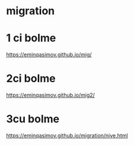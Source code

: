 # migration

# 1 ci bolme
https://eminqasimov.github.io/mig/

# 2ci bolme
https://eminqasimov.github.io/mig2/

# 3cu bolme
https://eminqasimov.github.io/migration/niye.html
